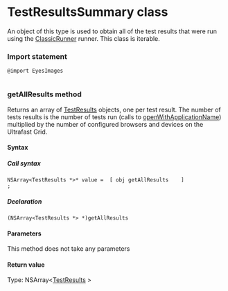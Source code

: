# TestResultsSummary class
An object of this type is used to obtain all of the test results that were run using the [ClassicRunner](./classicrunner) runner.
This class is iterable. 
 ### Import statement 
``` 
@import EyesImages
 
 ``` 
 
### getAllResults method
Returns an array of [TestResults](./testresults) objects, one per test result.
The number of tests results is the number of tests run (calls to [openWithApplicationName](./eyes#open-method)) multiplied by the number of configured browsers and devices on the Ultrafast Grid.

#### Syntax 
 ##### Call syntax 
 ``` 
NSArray<TestResults *>* value =  [ obj getAllResults    ]
;
 ``` 
 
 ##### Declaration 
 ``` 
(NSArray<TestResults *> *)getAllResults 
 ``` 

 #### Parameters 
This method does not take any parameters 
 
 #### Return value 
Type: NSArray<[TestResults](./testresults) >